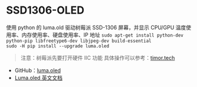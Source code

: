 # SSD1306-OLED
使用 python 的 luma.old 驱动树莓派 SSD-1306 屏幕，并显示 CPU/GPU 温度使用率、内存使用率、硬盘使用率、IP 地址
```sudo apt-get install python-dev python-pip libfreetype6-dev libjpeg-dev build-essential```  
```sudo -H pip install --upgrade luma.oled```  
> 注意：树莓派先要打开硬件 IIC 功能 具体操作可以参考：[timor.tech](http://timor.tech/mcu/oled/rpi-ssd1306-python.html)

* GitHub：[luma.oled](https://github.com/rm-hull/luma.oled)
* [Luma.oled 英文文档](https://luma-oled.readthedocs.io/en/latest/intro.html)
